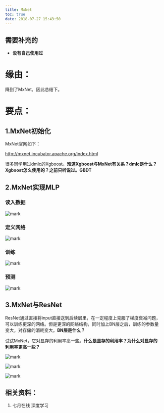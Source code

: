 ```yaml
---
title: MxNet
toc: true
date: 2018-07-27 15:43:50
---
```



## 需要补充的

- **没有自己使用过**




# 缘由：


降到了MxNet，因此总结下。


# 要点：




## 1.MxNet初始化


MxNet官网如下：

http://mxnet.incubator.apache.org/index.html

很多同学用过dmlc的Xgboost。**难道Xgboost与MxNet有关系？dmlc是什么？Xgboost怎么使用的？之前只听说过。GBDT**


## 2.MxNet实现MLP




### 读入数据




![mark](http://pacdb2bfr.bkt.clouddn.com/blog/image/180727/IfCd4G68iE.png?imageslim)




### 定义网络

![mark](http://pacdb2bfr.bkt.clouddn.com/blog/image/180727/Eh47G8LFJK.png?imageslim)

### 训练

![mark](http://pacdb2bfr.bkt.clouddn.com/blog/image/180727/K8mfl2ag5g.png?imageslim)




### 预测




![mark](http://pacdb2bfr.bkt.clouddn.com/blog/image/180727/c7lHH00maH.png?imageslim)




## 3.MxNet与ResNet


ResNet通过直接将input直接送到后续层里，在一定程度上克服了梯度衰减问题，可以训练更深的网络。但是更深的网络结构，同时加上BN层之后，训练的参数量变大，对存储的消耗变大。**BN层是什么？**

试试MxNet，它对显存的利用率高一些。**什么是显存的利用率？为什么对显存的利用率更高一些？**


![mark](http://pacdb2bfr.bkt.clouddn.com/blog/image/180727/74dJe0lC0G.png?imageslim)



![mark](http://pacdb2bfr.bkt.clouddn.com/blog/image/180727/7A5cIfL1iL.png?imageslim)



![mark](http://pacdb2bfr.bkt.clouddn.com/blog/image/180727/8CJK9Jd469.png?imageslim)








## 相关资料：

1. 七月在线 深度学习
